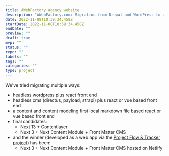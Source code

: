 ```yaml
---
title: AWebFactory agency website
description: "AWebFactory.com: Migration from Drupal and WordPress to a decoupled Javascript web app"
date: 2022-11-08T10:39:34.459Z
startDate: 2022-11-08T10:39:34.458Z
endDate: ""
preview: ""
draft: true
mvp: ""
status: ""
repo: ""
labels: ""
tags: ""
categories: ""
type: project
---
```


We've tried migrating multiple ways:

- headless wordpress plus react front end
- headless cms (directus, payload, strapi) plus react or vue based front end
- a content and content modeling first local markdown file based react or vue based front end
- final candidates:
  - Next 13 + Contentlayer
  - Nuxt 3 + Nuxt Content Module + Front Matter CMS
- and the winner (developed as a web app via the [Project Flow & Tracker project](/projects/project-flow-tracker)) has been:
  - Nuxt 3 + Nuxt Content Module + Front Matter CMS hosted on Netlify

